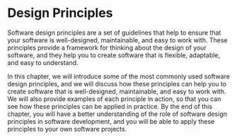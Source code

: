 # Design Principles

Software design principles are a set of guidelines that help to ensure that your
software is well-designed, maintainable, and easy to work with. These principles
provide a framework for thinking about the design of your software, and they
help you to create software that is flexible, adaptable, and easy to understand.

In this chapter, we will introduce some of the most commonly used software
design principles, and we will discuss how these principles can help you to
create software that is well-designed, maintainable, and easy to work with. We
will also provide examples of each principle in action, so that you can see how
these principles can be applied in practice. By the end of this chapter, you
will have a better understanding of the role of software design principles in
software development, and you will be able to apply these principles to your own
software projects.
